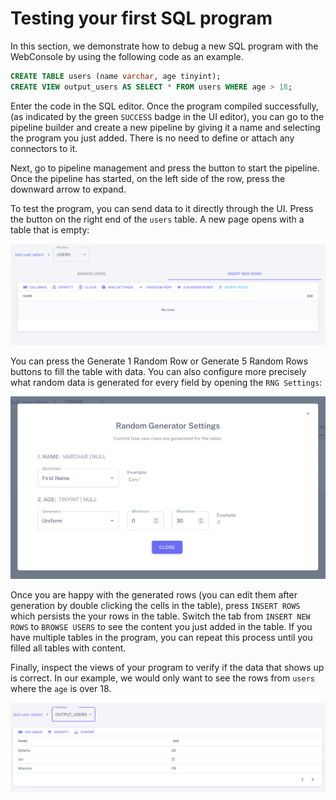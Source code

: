 # Testing your first SQL program

In this section, we demonstrate how to debug a new SQL program with the
WebConsole by using the following code as an example.

```sql
CREATE TABLE users (name varchar, age tinyint);
CREATE VIEW output_users AS SELECT * FROM users WHERE age > 18;
```

Enter the code in the SQL editor. Once the program compiled successfully, (as
indicated by the green `SUCCESS` badge in the UI editor), you can go to the
pipeline builder and create a new pipeline by giving it a name and selecting the
program you just added. There is no need to define or attach any connectors to
it.

Next, go to pipeline management and press the <icon icon="bx:play-circle" />
button to start the pipeline. Once the pipeline has started, on the left side of
the row, press the downward arrow <icon icon="material-symbols:expand-more" />
to expand.

To test the program, you can send data to it directly through the UI.
Press the <icon icon="bx:upload" /> button on the right end of the `users` table. A new page
opens with a table that is empty:

![Table Insert](table-insert.png)

You can press the Generate 1 Random Row or Generate 5 Random Rows buttons to
fill the table with data. You can also configure more precisely what random
data is generated for every field by opening the `RNG Settings`:

![RNG Settings](rng-settings.png)

Once you are happy with the generated rows (you can edit them after generation
by double clicking the cells in the table), press `INSERT ROWS` which persists
the your rows in the table. Switch the tab from `INSERT NEW ROWS` to `BROWSE
USERS` to see the content you just added in the table. If you have multiple
tables in the program, you can repeat this process until you filled all tables
with content.

Finally, inspect the views of your program to verify if the data that shows up
is correct. In our example, we would only want to see the rows from `users`
where the `age` is over 18.

![Showing the relation](output-users.png)
